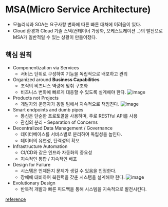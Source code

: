 # MSA(Micro Service Architecture)

- 모놀리식과 SOA는 요구사항 변화에 따른 빠른 대처에 어려움이 있다.
- Cloud 환경과 Cloud 기술 스택(컨테이너 가상화, 오케스트레이션 ..)의 발전으로 MSA가 일반적일 수 있는 상황이 만들어젔다.

## 핵심 원칙

- Componentization via Services
    - 서비스 단위로 구성하여 기능을 독립적으로 배포하고 관리
- Organized around **Business Capabilities**
    - 조직의 비즈니스 역량에 맞춰 구조화
    - 비즈니스 변화에 빠르게 대응할 수 있도록 설계해야 한다.
      ![image](https://github.com/user-attachments/assets/edc504b0-0f2f-4b0d-b3b9-385de5e225d4)
- Products not Projects
    - 개발자와 운영자가 동일 팀에서 지속적으로 책임진다.
      ![image](https://github.com/user-attachments/assets/942f6f00-18ab-40a6-ad17-3b1cbfb3f69d)
- Smart endpoints and dumb pipes
    - 통신은 단순한 프로토콜을 사용하며, 주로 RESTful API를 사용
    - 관심의 분리 - Separation of Concerns
- Decentralized Data Management / Governance
    - 데이터베이스를 서비스별로 분리하여 독립성을 높인다.
    - 데이터의 유연성, 탄력성의 확보
- Infrastructure Automation
    - CI/CD와 같은 인프라 자동화의 중요성
    - 지속적인 통합 / 지속적인 배포
- Design for Failure
    - 시스템은 언제든지 문제가 생길 수 있음을 인정한다.
    - 장애에 대비하여 복원력을 갖춘 시스템을 설계해야 한다.
      ![image](https://github.com/user-attachments/assets/73eea4d4-acc6-41ed-9089-37b1f4ad506b)
- Evolutionary Design
    - 반복적 개발과 빠른 피드백을 통해 시스템을 지속적으로 발전시킨다.

[reference](https://martinfowler.com/articles/microservices.html#OrganizedAroundBusinessCapabilities)